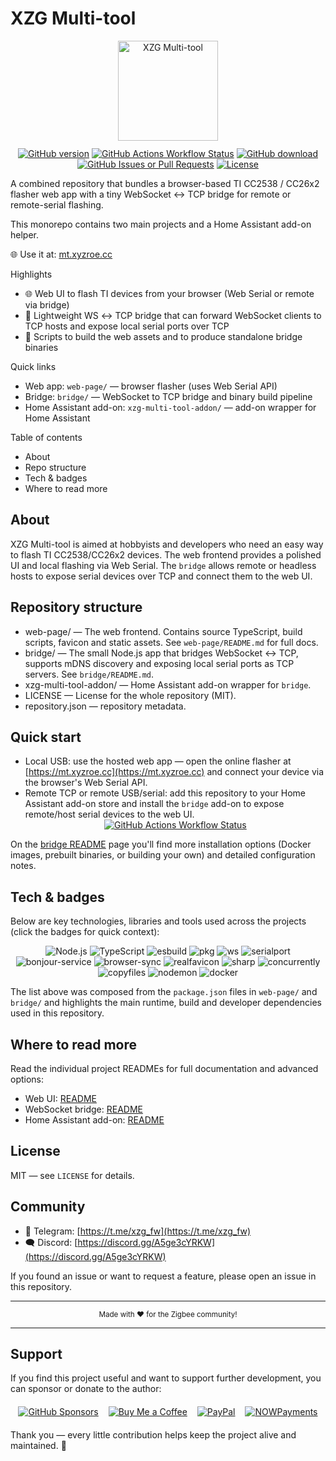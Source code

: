# XZG Multi-tool

<div align="center">
  <img src="https://mt.xyzroe.cc/fav/favicon.svg" alt="XZG Multi-tool" style="height:160px; margin-bottom:12px;" />
</div>

<div align="center"> 
<a href="https://github.com/xyzroe/XZG-MT/releases"><img src="https://img.shields.io/github/release/xyzroe/XZG-MT.svg" alt="GitHub version"></img></a>
<a href="https://github.com/xyzroe/XZG-MT/actions/workflows/build-binaries.yml"><img src="https://img.shields.io/github/actions/workflow/status/xyzroe/XZG-MT/build-binaries.yml" alt="GitHub Actions Workflow Status"></img></a>
<a href="https://github.com/xyzroe/XZG-MT/releases/latest"><img src="https://img.shields.io/github/downloads/xyzroe/XZG-MT/total.svg" alt="GitHub download"></img></a>
<a href="https://github.com/xyzroe/XZG-MT/issues"><img src="https://img.shields.io/github/issues/xyzroe/XZG-MT" alt="GitHub Issues or Pull Requests"></img></a>
<a href="LICENSE"><img src="https://img.shields.io/github/license/xyzroe/XZG-MT.svg" alt="License"></img></a>
</div>

A combined repository that bundles a browser-based TI CC2538 / CC26x2 flasher web app with a tiny WebSocket ↔ TCP bridge for remote or remote-serial flashing.

This monorepo contains two main projects and a Home Assistant add-on helper.

🌐 Use it at: [mt.xyzroe.cc](https://mt.xyzroe.cc)

Highlights

- 🌐 Web UI to flash TI devices from your browser (Web Serial or remote via bridge)
- 🔌 Lightweight WS ↔ TCP bridge that can forward WebSocket clients to TCP hosts and expose local serial ports over TCP
- 🧰 Scripts to build the web assets and to produce standalone bridge binaries

Quick links

- Web app: `web-page/` — browser flasher (uses Web Serial API)
- Bridge: `bridge/` — WebSocket to TCP bridge and binary build pipeline
- Home Assistant add-on: `xzg-multi-tool-addon/` — add-on wrapper for Home Assistant

Table of contents

- About
- Repo structure
- Tech & badges
- Where to read more

## About

XZG Multi-tool is aimed at hobbyists and developers who need an easy way to flash TI CC2538/CC26x2 devices. The web frontend provides a polished UI and local flashing via Web Serial. The `bridge` allows remote or headless hosts to expose serial devices over TCP and connect them to the web UI.

## Repository structure

- web-page/ — The web frontend. Contains source TypeScript, build scripts, favicon and static assets. See `web-page/README.md` for full docs.
- bridge/ — The small Node.js app that bridges WebSocket ↔ TCP, supports mDNS discovery and exposing local serial ports as TCP servers. See `bridge/README.md`.
- xzg-multi-tool-addon/ — Home Assistant add-on wrapper for `bridge`.
- LICENSE — License for the whole repository (MIT).
- repository.json — repository metadata.

## Quick start

- Local USB: use the hosted web app — open the online flasher at [https://mt.xyzroe.cc](https://mt.xyzroe.cc) and connect your device via the browser's Web Serial API.
- Remote TCP or remote USB/serial: add this repository to your Home Assistant add-on store and install the `bridge` add-on to expose remote/host serial devices to the web UI.
  <div align="center"> 
  <a alt="Open your Home Assistant instance and show the add add-on repository dialog with a specific repository URL pre-filled." href="https://my.home-assistant.io/redirect/supervisor_add_addon_repository/?repository_url=https%3A%2F%2Fgithub.com%2Fxyzroe%2Fbridge"><img src="https://my.home-assistant.io/badges/supervisor_add_addon_repository.svg" alt="GitHub Actions Workflow Status"></img></a>
  </div>

On the [bridge README](bridge/README.md) page you'll find more installation options (Docker images, prebuilt binaries, or building your own) and detailed configuration notes.

## Tech & badges

Below are key technologies, libraries and tools used across the projects (click the badges for quick context):

<div align="center">
  <img src="https://img.shields.io/badge/Node.js-%3E%3D20.18.0-brightgreen" alt="Node.js" />
  <img src="https://img.shields.io/badge/TypeScript-%5E5.5-blue" alt="TypeScript" />
  <img src="https://img.shields.io/badge/esbuild-%3E%3D0.23.0-purple" alt="esbuild" />
  <img src="https://img.shields.io/badge/pkg-for_binaries-lightgrey" alt="pkg" />
  <img src="https://img.shields.io/badge/ws-WebSocket-orange" alt="ws" />
  <img src="https://img.shields.io/badge/serialport-native-red" alt="serialport" />
  <img src="https://img.shields.io/badge/bonjour-service-mdns-yellow" alt="bonjour-service" />
  <img src="https://img.shields.io/badge/browser--sync-dev_server-blue" alt="browser-sync" />
  <img src="https://img.shields.io/badge/realfavicon-fav_gen-lightblue" alt="realfavicon" />
  <img src="https://img.shields.io/badge/sharp-image_processing-teal" alt="sharp" />
  <img src="https://img.shields.io/badge/concurrently-dev_helpers-grey" alt="concurrently" />
  <img src="https://img.shields.io/badge/copyfiles-static_copy-grey" alt="copyfiles" />
  <img src="https://img.shields.io/badge/nodemon-dev_watch-red" alt="nodemon" />
  <img src="https://img.shields.io/badge/Docker-container-blue" alt="docker" />
</div>

The list above was composed from the `package.json` files in `web-page/` and `bridge/` and highlights the main runtime, build and developer dependencies used in this repository.

## Where to read more

Read the individual project READMEs for full documentation and advanced options:

- Web UI: [README](web-page/README.md)
- WebSocket bridge: [README](bridge/README.md)
- Home Assistant add-on: [README](xzg-multi-tool-addon/README.md)

## License

MIT — see `LICENSE` for details.

## Community

- 💬 Telegram: [https://t.me/xzg_fw](https://t.me/xzg_fw)
- 🗨️ Discord: [https://discord.gg/A5ge3cYRKW](https://discord.gg/A5ge3cYRKW)

If you found an issue or want to request a feature, please open an issue in this repository.

---

<div align="center">
  <sub>Made with <span aria-hidden="true">❤️</span> for the Zigbee community!</sub>
</div>
  
---

## Support

If you find this project useful and want to support further development, you can sponsor or donate to the author:

<div align="center">
  <a href="https://github.com/xyzroe" title="GitHub Sponsors"><img alt="GitHub Sponsors" src="https://img.shields.io/github/sponsors/xyzroe" style="margin:6px;"/></a>
  <a href="https://www.buymeacoffee.com/xyzroe" title="Buy Me a Coffee"><img alt="Buy Me a Coffee" src="https://img.shields.io/badge/Buy%20me%20a%20coffee-%23FFDD00.svg?logo=buy-me-a-coffee&logoColor=black" style="margin:6px;"/></a>
  <a href="https://www.paypal.com/paypalme/xyzroe" title="PayPal Me"><img alt="PayPal" src="https://img.shields.io/badge/PayPal-Donate-blue.svg?logo=paypal" style="margin:6px;"/></a>
  <a href="https://nowpayments.io/donation/xyzroe" title="Crypto donation via NOWPayments"><img alt="NOWPayments" src="https://img.shields.io/badge/Crypto-NOWPayments-purple.svg?logo=bitcoin" style="margin:6px;"/></a>
</div>

Thank you — every little contribution helps keep the project alive and maintained. 🙏
